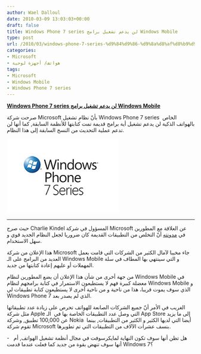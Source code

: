 ```yaml
---
author: Wael Dalloul
date: 2010-03-09 13:03:03+00:00
draft: false
title: Windows Phone 7 series لن يدعم تشغيل برامج Windows Mobile
type: post
url: /2010/03/windows-phone-7-series-%d9%84%d9%86-%d9%8a%d8%af%d8%b9%d9%85-%d8%aa%d8%b4%d8%ba%d9%8a%d9%84-%d8%a8%d8%b1%d8%a7%d9%85%d8%ac-windows-mobile/
categories:
- Microsoft
- هواتف/ أجهزة لوحية
tags:
- Microsoft
- Windows Mobile
- Windows Phone 7 series
---
```


[**Windows Phone 7 series لن يدعم تشغيل برامج Windows Mobile**](https://www.it-scoop.com/2010/03/windows-phone-7-series-%d9%84%d9%86-%d9%8a%d8%af%d8%b9%d9%85-%d8%aa%d8%b4%d8%ba%d9%8a%d9%84-%d8%a8%d8%b1%d8%a7%d9%85%d8%ac-windows-mobile/)


صرحت شركة Microsoft بأنّ نظام تشغيل Windows Phone 7 series  الخاص بالهواتف الذكية لن يدعم تشغيل أية برامج قديمة تمت كتابتها للأنظمة السابقة, كما أنها لن تدعم عملية التحديث من النسخ السابقة إلى هذا النظام.

[![](microsoft_windowsphone7.jpg)
](https://www.it-scoop.com/2010/03/windows-phone-7-series-%d9%84%d9%86-%d9%8a%d8%af%d8%b9%d9%85-%d8%aa%d8%b4%d8%ba%d9%8a%d9%84-%d8%a8%d8%b1%d8%a7%d9%85%d8%ac-windows-mobile/)

** **

حيث صرح Charlie Kindel المسؤول في شركة Microsoft عن العلاقة مع المطورين  في [مدونته](http://blogs.msdn.com/ckindel/archive/2010/03/04/different-means-better-with-the-new-windows-phone-developer-experience.aspx) أنّ التخلص من التطبيقات القديمة كان ضروريا لجعل النظام الجديد قوي و سهل الاستخدام.

هذا الإعلان من شركة Microsoft جاء مخيبا لآمال الكثير من الشركات التي قامت بعمل العديد من البرامج على الـ Windows Mobile و التي سينتهي بها المطاف في سلة المهملات أو عليهم إعادة كتابتها من جديد.

من جهة أخرى من شأن هذا الإعلان أن يضع المطورين لنظام Windows Mobile في معضلة كبيرة فهم لا يستطيعون الاستمرار في كتابة برامجهم لنظام Windows Mobile و الذي سوف يموت قريبا، هذا من ناحية و من ناحية أخرى لا يستطيعون كتابة تطبيقات لي Windows Phone 7 الذي لم يصدر بعد.

الغريب في الأمر أنّ جميع الشركات الصانعة للهواتف تحرص على زيادة عدد تطبيقاتها مثل شركة Apple التي وصل عدد التطبيقات الخاصة بها في  الـ App Store إلى ما يزيد عن 100,000 تطبيق, وشركة Nokia  أيضا التي لديها الكثير و الكثير من التطبيقات, بينما تقوم شركة Microsoft بنسف عشرات الآلاف من التطبيقات التي تم تطويرها.

-   هل تظن أنها سوف تكون النهاية لمايكرسوفت في مجال أنظمة تشغيل الهواتف, أم أنها سوف تنهض بقوة من جديد كما فعلت عندما قدمت Windows 7؟
